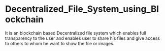 # Decentralized_File_System_using_Blockchain
It is an blockchain based Decentralized file system which enables full transparency to the user and enables user to share his files and give access to others to whom he want to show the file or images. 
